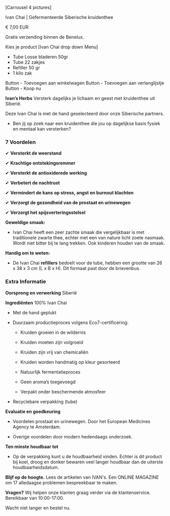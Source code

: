 [Carrousel 4 pictures] 
<!-- Product photos: Create carousel with next pictures see link 1+2+3+4 
1: https://drive.google.com/file/d/1lKZuP9ZFzpFe7c3vhwGYd9xL4mdWJbLa/view?usp=sharing 
2: https://drive.google.com/file/d/1kxpW0O8iRQY9gLV6zMnjjnd1ypCM9923/view?usp=sharing 
3: https://drive.google.com/file/d/1lWB3JuHjjAQUWZoksNvxJpeJbaMzWk0M/view?usp=sharing 4: https://drive.google.com/file/d/1lbgh-rqDrj5_dLLZuLr4fkzhs7StUuxG/view?usp=sharing -->


Ivan Chai | Gefermenteerde Siberische kruidenthee

€ 7,00 EUR

Gratis verzending binnen de Benelux.

Kies je product
[Ivan Chai drop down Menu] 
- Tube Losse bladeren 50gr
- Tube 22 zakjes 
- Refiller 50 gr
- 1 kilo zak


Button - Toevoegen aan winkelwagen
Button - Toevoegen aan verlanglijstje
Button - Koop nu

**Ivan’s Herbs** Versterk dagelijks je lichaam en geest met kruidenthee uit Siberië. 

Deze Ivan Chai is met de hand geselecteerd door onze Siberische partners. 
* Ben jij op zoek naar een kruidenthee die jou op dagelijkse basis fysiek en mentaal kan versterken?

### 7 Voordelen 

✔ **Versterkt de weerstand** 

✔ **Krachtige ontstekingsremmer**

✔ **Versterkt de antioxiderede werking**

✔ **Verbetert de nachtrust**

✔ **Vermindert de kans op stress, angst en burnout klachten**

✔ **Verzorgt de gezondheid van de prostaat en urinewegen**

✔ **Verzorgt het spijsverteringsstelsel**

**Geweldige smaak:** 
* Ivan Chai heeft een zeer zachte smaak die vergelijkbaar is met traditionele zwarte thee, echter met een van nature licht zoete nasmaak. Wordt niet bitter bij te lang trekken. Ook kinderen houden van de smaak.

**Handig om te weten:**
* De Ivan Chai **refillers** bedoelt voor de tube, hebben een grootte van 26 x 38 x 3 cm (L x B x H). Dit formaat past door de brievenbus.

### Extra Informatie

**Oorsprong en verwerking** Siberië

**Ingrediënten** 100% Ivan Chai

* Met de hand geplukt

* Duurzaam productieproces volgens Eco7-certificering:

    - Kruiden groeien in de wildernis

    - Kruiden moeten zijn volgroeid

    - Kruiden zijn vrij van chemicaliën

    - Kruiden worden handmatig op kleur gesorteerd

    - Natuurlijk fermentatieproces

    - Geen aroma’s toegevoegd

    - Verpakt onder beschermende atmosfeer
    
* Recyclebare verpakking (tube)

**Evaluatie en goedkeuring** 
* Voordelen prostaat en urinewegen. Door het European Medicines Agency te Amsterdam.

* Overige voordelen door modern hedendaags onderzoek. 

**Ten minste houdbaar tot** 
* Op de verpakking kunt u de houdbaarheid vinden. Echter is dit product bij koel, droog en donker bewaren veel langer houdbaar dan de uiterste houdbaarheidsdatum. 

**Blijf op de hoogte.**
Lees de artikelen van IVAN's. Een ONLINE MAGAZINE om 17 alledaagse problemen bespreekbaar te maken.

**Vragen?**
Wij helpen onze klanten graag verder via de klantenservice. Bereikbaar van 10:00-17:00. 

Wacht niet langer en bestel nu. 
